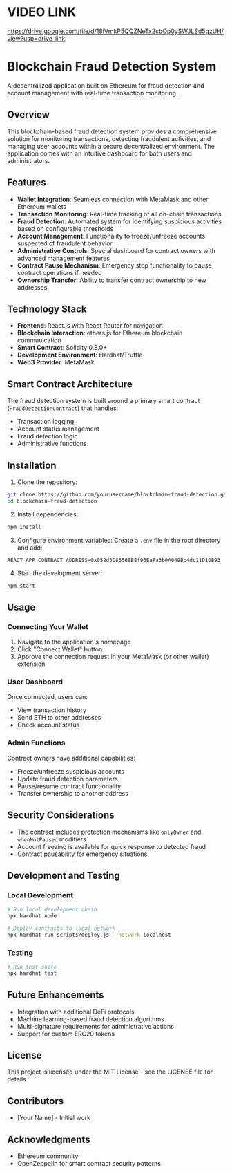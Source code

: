 # VIDEO LINK
https://drive.google.com/file/d/18iVmkP5QQZNeTx2sbOp0ySWJLSd5gzUH/view?usp=drive_link

# Blockchain Fraud Detection System

A decentralized application built on Ethereum for fraud detection and account management with real-time transaction monitoring.

## Overview

This blockchain-based fraud detection system provides a comprehensive solution for monitoring transactions, detecting fraudulent activities, and managing user accounts within a secure decentralized environment. The application comes with an intuitive dashboard for both users and administrators.

## Features

- **Wallet Integration**: Seamless connection with MetaMask and other Ethereum wallets
- **Transaction Monitoring**: Real-time tracking of all on-chain transactions
- **Fraud Detection**: Automated system for identifying suspicious activities based on configurable thresholds
- **Account Management**: Functionality to freeze/unfreeze accounts suspected of fraudulent behavior
- **Administrative Controls**: Special dashboard for contract owners with advanced management features
- **Contract Pause Mechanism**: Emergency stop functionality to pause contract operations if needed
- **Ownership Transfer**: Ability to transfer contract ownership to new addresses

## Technology Stack

- **Frontend**: React.js with React Router for navigation
- **Blockchain Interaction**: ethers.js for Ethereum blockchain communication
- **Smart Contract**: Solidity 0.8.0+
- **Development Environment**: Hardhat/Truffle
- **Web3 Provider**: MetaMask

## Smart Contract Architecture

The fraud detection system is built around a primary smart contract (`FraudDetectionContract`) that handles:

- Transaction logging
- Account status management
- Fraud detection logic
- Administrative functions

## Installation

1. Clone the repository:
```bash
git clone https://github.com/yourusername/blockchain-fraud-detection.git
cd blockchain-fraud-detection
```

2. Install dependencies:
```bash
npm install
```

3. Configure environment variables:
Create a `.env` file in the root directory and add:
```
REACT_APP_CONTRACT_ADDRESS=0x052d5D86568BEf96EaFa3b0A049Bc4dc11D10B93
```

4. Start the development server:
```bash
npm start
```

## Usage

### Connecting Your Wallet

1. Navigate to the application's homepage
2. Click "Connect Wallet" button
3. Approve the connection request in your MetaMask (or other wallet) extension

### User Dashboard

Once connected, users can:
- View transaction history
- Send ETH to other addresses
- Check account status

### Admin Functions

Contract owners have additional capabilities:
- Freeze/unfreeze suspicious accounts
- Update fraud detection parameters
- Pause/resume contract functionality
- Transfer ownership to another address

## Security Considerations

- The contract includes protection mechanisms like `onlyOwner` and `whenNotPaused` modifiers
- Account freezing is available for quick response to detected fraud
- Contract pausability for emergency situations

## Development and Testing

### Local Development

```bash
# Run local development chain
npx hardhat node

# Deploy contracts to local network
npx hardhat run scripts/deploy.js --network localhost
```

### Testing

```bash
# Run test suite
npx hardhat test
```

## Future Enhancements

- Integration with additional DeFi protocols
- Machine learning-based fraud detection algorithms
- Multi-signature requirements for administrative actions
- Support for custom ERC20 tokens

## License

This project is licensed under the MIT License - see the LICENSE file for details.

## Contributors

- [Your Name] - Initial work

## Acknowledgments

- Ethereum community
- OpenZeppelin for smart contract security patterns
